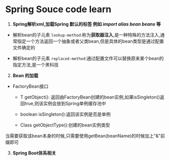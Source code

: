 # Spring Souce code learn 
1. **Spring解析xml,加载Spring 默认的标签 例如 *import* *alias* *bean* *beans* 等**

  * 解析bean的子元素 ```lookup-method```:称为**获取器注入**,是一种特殊的方法注入,通常指定一个方法返回一个抽象或者父类bean,但是具体的bean类型是通过配置文件确定的

  
  * 解析bean的子元素 ```replaced-method```:通过配置文件可以替换原来某个bean的指定方法,是一个黑科技

   

2. **Bean 的加载**

  * FactoryBean接口
    
     * T getObject(): 返回由FactoryBean创建的bean实例,如果isSingleton()返回true,则该实例会放到Spring单例缓存池中
    
     * boolean isSingleton():返回该实例是否是单例
     
     * Class<T> getObjectType():创建的bean实例类型
   
   当需要获取该bean本身的时候,只需要使用getBean(beanName)的时候加上"&"前缀即可
   
   
3. **Spring Boot体系相关**
   

   
